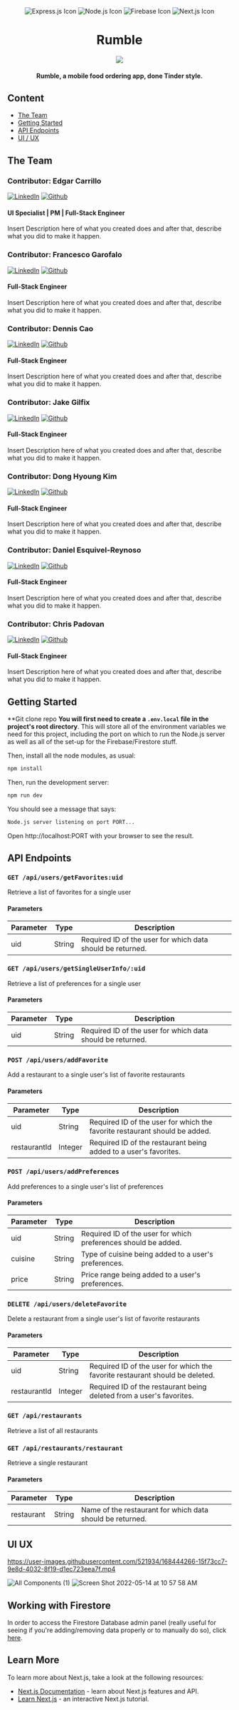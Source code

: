 <div align="center" width="100%">
  <img src="https://img.shields.io/badge/express.js-%23404d59.svg?style=for-the-badge&logo=express&logoColor=%2361DAFB" alt="Express.js Icon" />
  <img src="https://img.shields.io/badge/node.js-6DA55F?style=for-the-badge&logo=node.js&logoColor=white" alt="Node.js Icon" />
  <img src="https://img.shields.io/badge/firebase-%23039BE5.svg?style=for-the-badge&logo=firebase" alt="Firebase Icon" />
  <img src="https://img.shields.io/badge/Next-black?style=for-the-badge&logo=next.js&logoColor=white" alt="Next.js Icon" />
</div>

<h1 align="center">Rumble</h1>

<div align="center" width="100%">
    <img src="https://i.imgur.com/qcG7o3Y.png">
</div>

<h4 align="center">Rumble, a mobile food ordering app, done Tinder style.</h4>

## Content

 - [The Team](#the-team)
 - [Getting Started](#getting-started)
 - [API Endpoints](#api-endpoints)
 - [UI / UX](#ui-ux)

## The Team

### Contributor: Edgar Carrillo
[![LinkedIn](https://img.shields.io/badge/LinkedIn-0077B5?style=for-the-badge&logo=linkedin&logoColor=white)](https://www.linkedin.com/in/ecarrillo046/)
[![Github](https://img.shields.io/badge/GitHub-100000?style=for-the-badge&logo=github&logoColor=white)](https://github.com/ec-rilo)
#### UI Specialist | PM | Full-Stack Engineer

Insert Description here of what you created does and after that, describe what you did to make it happen.

### Contributor: Francesco Garofalo 
[![LinkedIn](https://img.shields.io/badge/LinkedIn-0077B5?style=for-the-badge&logo=linkedin&logoColor=white)](https://www.linkedin.com/in/garofalofrancesco/)
[![Github](https://img.shields.io/badge/GitHub-100000?style=for-the-badge&logo=github&logoColor=white)](https://github.com/garofalof)
#### Full-Stack Engineer

Insert Description here of what you created does and after that, describe what you did to make it happen.

### Contributor: Dennis Cao
[![LinkedIn](https://img.shields.io/badge/LinkedIn-0077B5?style=for-the-badge&logo=linkedin&logoColor=white)]()
[![Github](https://img.shields.io/badge/GitHub-100000?style=for-the-badge&logo=github&logoColor=white)]()
#### Full-Stack Engineer

Insert Description here of what you created does and after that, describe what you did to make it happen.

### Contributor: Jake Gilfix
[![LinkedIn](https://img.shields.io/badge/LinkedIn-0077B5?style=for-the-badge&logo=linkedin&logoColor=white)]()
[![Github](https://img.shields.io/badge/GitHub-100000?style=for-the-badge&logo=github&logoColor=white)]()
#### Full-Stack Engineer

Insert Description here of what you created does and after that, describe what you did to make it happen.

### Contributor: Dong Hyoung Kim 
[![LinkedIn](https://img.shields.io/badge/LinkedIn-0077B5?style=for-the-badge&logo=linkedin&logoColor=white)](https://www.linkedin.com/in/dong-hyoung-kim/)
[![Github](https://img.shields.io/badge/GitHub-100000?style=for-the-badge&logo=github&logoColor=white)](https://github.com/DongHyoungKim)
#### Full-Stack Engineer

Insert Description here of what you created does and after that, describe what you did to make it happen.

### Contributor: Daniel Esquivel-Reynoso
[![LinkedIn](https://img.shields.io/badge/LinkedIn-0077B5?style=for-the-badge&logo=linkedin&logoColor=white)]()
[![Github](https://img.shields.io/badge/GitHub-100000?style=for-the-badge&logo=github&logoColor=white)]()
#### Full-Stack Engineer

Insert Description here of what you created does and after that, describe what you did to make it happen.

### Contributor: Chris Padovan
[![LinkedIn](https://img.shields.io/badge/LinkedIn-0077B5?style=for-the-badge&logo=linkedin&logoColor=white)](https://www.linkedin.com/in/chris-padovan/)
[![Github](https://img.shields.io/badge/GitHub-100000?style=for-the-badge&logo=github&logoColor=white)](https://github.com/ChrisPadovan)
#### Full-Stack Engineer

Insert Description here of what you created does and after that, describe what you did to make it happen.

## Getting Started

**Git clone repo
**You will first need to create a `.env.local` file in the project's root directory**. This will store all of the environment variables we need for this project, including the port on which to run the Node.js server as well as all of the set-up for the
Firebase/Firestore stuff. 


Then, install all the node modules, as usual:

```bash
npm install
```

Then, run the development server:

```bash
npm run dev
```

You should see a message that says:
```bash
Node.js server listening on port PORT...
```

Open http://localhost:PORT with your browser to see the result.

## API Endpoints

### `GET /api/users/getFavorites:uid`
Retrieve a list of favorites for a single user

#### Parameters
| Parameter  | Type    | Description                                       |
|------------|---------|---------------------------------------------------|
| uid        | String | Required ID of the user for which data should be returned. |

### `GET /api/users/getSingleUserInfo/:uid`
Retrieve a list of preferences for a single user

#### Parameters
| Parameter  | Type    | Description                                       |
|------------|---------|---------------------------------------------------|
| uid        | String | Required ID of the user for which data should be returned. |

### `POST /api/users/addFavorite`
Add a restaurant to a single user's list of favorite restaurants

#### Parameters
| Parameter  | Type    | Description                                       |
|------------|---------|---------------------------------------------------|
| uid        | String | Required ID of the user for which the favorite restaurant should be added. |
| restaurantId| Integer | Required ID of the restaurant being added to a user's favorites. |

### `POST /api/users/addPreferences`
Add preferences to a single user's list of preferences

#### Parameters
| Parameter  | Type    | Description                                       |
|------------|---------|---------------------------------------------------|
| uid        | String | Required ID of the user for which preferences should be added. |
| cuisine    | String | Type of cuisine being added to a user's preferences. |
| price      | String | Price range being added to a user's preferences.   |

### `DELETE /api/users/deleteFavorite`
Delete a restaurant from a single user's list of favorite restaurants

#### Parameters
| Parameter  | Type    | Description                                       |
|------------|---------|---------------------------------------------------|
| uid        | String | Required ID of the user for which the favorite restaurant should be deleted. |
| restaurantId| Integer | Required ID of the restaurant being deleted from a user's favorites. |

### `GET /api/restaurants`
Retrieve a list of all restaurants

### `GET /api/restaurants/restaurant`
Retrieve a single restaurant

#### Parameters
| Parameter  | Type    | Description                                       |
|------------|---------|---------------------------------------------------|
| restaurant | String | Name of the restaurant for which data should be returned. |





## UI UX

https://user-images.githubusercontent.com/521934/168444266-15f73cc7-9e8d-4032-8f19-d1ec723eea7f.mp4


![All Components (1)](https://user-images.githubusercontent.com/521934/168443490-f6508e42-9e99-4d6e-bf69-adbe4aebae6d.png)
![Screen Shot 2022-05-14 at 10 57 58 AM](https://user-images.githubusercontent.com/521934/168443364-86316a63-4f54-41c0-9ada-b3686f51b9d0.png)


## Working with Firestore

In order to access the Firestore Database admin panel (really useful for seeing if you're adding/removing data properly or to manually do so), click [here](https://console.firebase.google.com/).

## Learn More

To learn more about Next.js, take a look at the following resources:

- [Next.js Documentation](https://nextjs.org/docs) - learn about Next.js features and API.
- [Learn Next.js](https://nextjs.org/learn) - an interactive Next.js tutorial.
